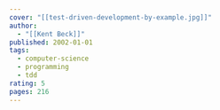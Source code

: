 ```yaml
---
cover: "[[test-driven-development-by-example.jpg]]"
author:
  - "[[Kent Beck]]"
published: 2002-01-01
tags:
  - computer-science
  - programming
  - tdd
rating: 5
pages: 216
---
```

